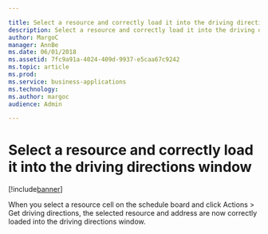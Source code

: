 ```yaml
---

title: Select a resource and correctly load it into the driving directions window
description: Select a resource and correctly load it into the driving directions window
author: MargoC
manager: AnnBe
ms.date: 06/01/2018
ms.assetid: 7fc9a91a-4024-409d-9937-e5caa67c9242
ms.topic: article
ms.prod: 
ms.service: business-applications
ms.technology: 
ms.author: margoc
audience: Admin

---
```

#  Select a resource and correctly load it into the driving directions window




[!include[banner](../../includes/banner.md)]

When you select a resource cell on the schedule board and click Actions \> Get
driving directions, the selected resource and address are now correctly loaded
into the driving directions window.
